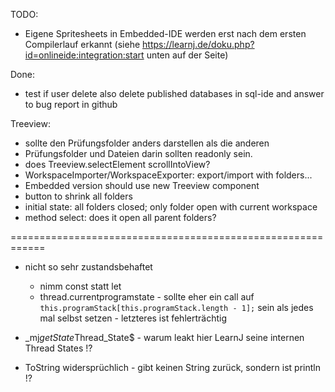 TODO:
  * Eigene Spritesheets in Embedded-IDE werden erst nach dem ersten Compilerlauf erkannt (siehe https://learnj.de/doku.php?id=onlineide:integration:start unten auf der Seite)
  

Done:
  * test if user delete also delete published databases in sql-ide and answer to bug report in github
  
Treeview:
  * sollte den Prüfungsfolder anders darstellen als die anderen 
  * Prüfungsfolder und Dateien darin sollten readonly sein.
  * does Treeview.selectElement scrollIntoView?
  * WorkspaceImporter/WorkspaceExporter: export/import with folders...
  * Embedded version should use new Treeview component
  * button to shrink all folders
  * initial state: all folders closed; only folder open with current workspace
  * method select: does it open all parent folders?

============================================================
* nicht so sehr zustandsbehaftet
    * nimm const statt let
    * thread.currentprogramstate - sollte eher ein call auf `this.programStack[this.programStack.length - 1];`
      sein als jedes mal selbst setzen - letzteres ist fehlerträchtig


* _mj$getState$Thread_State$ - warum leakt hier LearnJ seine internen Thread States !?


* ToString widersprüchlich - gibt keinen String zurück, sondern ist println !?


